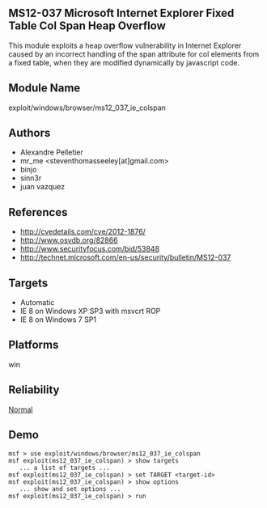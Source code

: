 ## MS12-037 Microsoft Internet Explorer Fixed Table Col Span Heap Overflow

This module exploits a heap overflow vulnerability in 
Internet Explorer caused by an incorrect handling of the 
span attribute for col elements from a fixed table, when 
they are modified dynamically by javascript code.


## Module Name
exploit/windows/browser/ms12_037_ie_colspan

## Authors
* Alexandre Pelletier
* mr_me <steventhomasseeley[at]gmail.com>
* binjo
* sinn3r
* juan vazquez


## References
* http://cvedetails.com/cve/2012-1876/
* http://www.osvdb.org/82866
* http://www.securityfocus.com/bid/53848
* http://technet.microsoft.com/en-us/security/bulletin/MS12-037



## Targets
* Automatic
* IE 8 on Windows XP SP3 with msvcrt ROP
* IE 8 on Windows 7 SP1


## Platforms
win

## Reliability
[Normal](https://github.com/rapid7/metasploit-framework/wiki/Exploit-Ranking)

## Demo

```
msf > use exploit/windows/browser/ms12_037_ie_colspan
msf exploit(ms12_037_ie_colspan) > show targets
   ... a list of targets ...
msf exploit(ms12_037_ie_colspan) > set TARGET <target-id>
msf exploit(ms12_037_ie_colspan) > show options
   ... show and set options ...
msf exploit(ms12_037_ie_colspan) > run
```
    
    